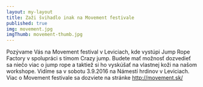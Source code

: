 ```yaml
---
layout: my-layout
title: Zaži švihadlo inak na Movement festivale
published: true
img: movement.jpg
imgThumb: movement-thumb.jpg
---
```


Pozývame Vás na Movement festival v Leviciach, kde vystúpi Jump Rope Factory v spolupráci s tímom Crazy jump. Budete mať možnosť dozvedieť sa niečo viac o jump rope a taktiež si ho vyskúšať na vlastnej koži na našom workshope. Vidíme sa v sobotu 3.9.2016 na Námestí hrdinov v Leviciach. Viac o Movement festivale sa dozviete na stránke <a href="http://movement.sk/" target="_blank">http://movement.sk/</a>

<!--more-->
